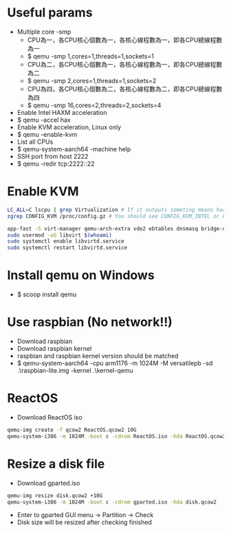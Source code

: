 Useful params
=====
* Multiple core -smp
    * CPU為一，各CPU核心個數為一，各核心線程數為一，即各CPU總線程數為一
    * $ qemu -smp 1,cores=1,threads=1,sockets=1
    * CPU為二，各CPU核心個數為一，各核心線程數為一，即各CPU總線程數為二
    * $ qemu -smp 2,cores=1,threads=1,sockets=2
    * CPU為四，各CPU核心個數為二，各核心線程數為二，即各CPU總線程數為四
    * $ qemu -smp 16,cores=2,threads=2,sockets=4
* Enable Intel HAXM acceleration
* $ qemu -accel hax
* Enable KVM acceleration, Linux only
* $ qemu -enable-kvm
* List all CPUs
* $ qemu-system-aarch64 -machine help
* SSH port from host 2222
* $ qemu -redir tcp:2222::22

Enable KVM
=====
```sh
LC_ALL=C lscpu | grep Virtualization # If it outputs someting means hardware is usable
zgrep CONFIG_KVM /proc/config.gz # You should see CONFIG_KVM_INTEL or CONFIG_KVM_AMD as ‘m’ or ‘y’

app-fast -S virt-manager qemu-arch-extra vde2 ebtables dnsmasq bridge-utils openbsd-netcat --needed
sudo usermod -aG libvirt $(whoami)
sudo systemctl enable libvirtd.service
sudo systemctl restart libvirtd.service
```

Install qemu on Windows
=====
* $ scoop install qemu

Use raspbian (No network!!)
=====
* Download raspbian [](http://downloads.raspberrypi.org/raspbian_lite/images)
* Download raspbian kernel [](https://github.com/dhruvvyas90/qemu-rpi-kernel)
* raspbian and raspbian kernel version should be matched
* $ qemu-system-aarch64 -cpu arm1176 -m 1024M -M versatilepb -sd .\raspbian-lite.img -kernel .\kernel-qemu

ReactOS
=====
* Download ReactOS iso
```sh
qemu-img create -f qcow2 ReactOS.qcow2 10G
qemu-system-i386 -m 1024M -boot c -cdrom ReactOS.iso -hda ReactOS.qcow2 -localtime -net "nic,model=ne2k_pci" -net user -serial file:ReactOS.log
```

Resize a disk file
=====
* Download gparted.iso
```sh
qemu-img resize disk.qcow2 +10G
qemu-system-i386 -m 1024M -boot c -cdrom gparted.iso -hda disk.qcow2
```
* Enter to gparted GUI menu -> Partition -> Check
* Disk size will be resized after checking finished
